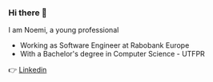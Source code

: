 ### Hi there 👋

I am Noemi, a young professional 

- Working as Software Engineer at Rabobank Europe
- With a Bachelor's degree in Computer Science - UTFPR

:point_right: [Linkedin](https://www.linkedin.com/in/noemi-scherer-1b910414a)


<!--
**noemis13/noemis13** is a ✨ _special_ ✨ repository because its `README.md` (this file) appears on your GitHub profile.

Here are some ideas to get you started:

- 🔭 I’m currently working on ...
- 🌱 I’m currently learning ...
- 👯 I’m looking to collaborate on ...
- 🤔 I’m looking for help with ...
- 💬 Ask me about ...
- 📫 How to reach me: ...
- 😄 Pronouns: ...
- ⚡ Fun fact: ...
-->
